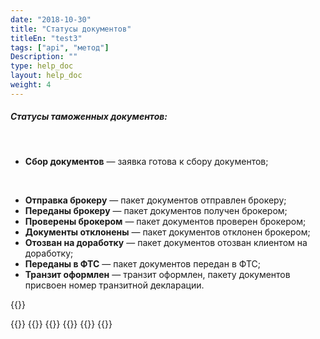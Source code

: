 ```yaml
---
date: "2018-10-30"
title: "Статусы документов"
titleEn: "test3"
tags: ["api", "метод"]
Description: ""
type: help_doc
layout: help_doc
weight: 4
---
```


##### Статусы таможенных документов: 
<br/>


* <b>Сбор документов</b> — заявка готова к сбору документов; 
<br/>

* <b>Отправка брокеру</b> — пакет документов отправлен брокеру; 
* <b>Переданы брокеру</b> — пакет документов получен брокером;
* <b>Проверены брокером</b> — пакет документов проверен брокером;
* <b>Документы отклонены</b> — пакет документов отклонен брокером;
* <b>Отозван на доработку</b> — пакет документов отозван клиентом на доработку;
* <b>Переданы в ФТС</b> — пакет документов передан в ФТС;
* <b>Транзит оформлен</b> — транзит оформлен, пакету документов присвоен номер транзитной декларации. 

{{<isHelpful>}}

{{<seeAlso>}}
    {{<seeAlsoItem link="/customs_documents/download_and_send/" text="Как загрузить документы">}}
    {{<seeAlsoItem link="/customs_documents/reloading/" text="Как дозагрузить документы">}}
    {{<seeAlsoItem link="/customs_documents/delete/" text="Как отозвать документы">}}
    {{<seeAlsoItem link="/customs_documents/history/" text="Как посмотреть историю пакета документов">}}
{{</seeAlso>}}
